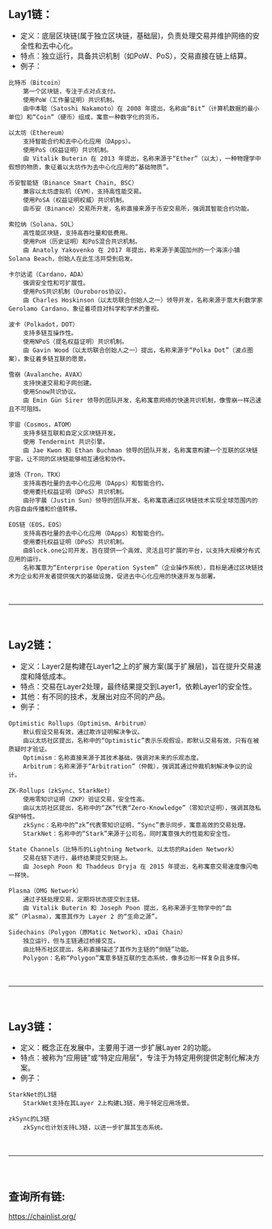 ## Lay1链：
- 定义：底层区块链(属于独立区块链，基础层)，负责处理交易并维护网络的安全性和去中心化。
- 特点：独立运行，具备共识机制（如PoW、PoS），交易直接在链上结算。
- 例子：
```
比特币（Bitcoin）
    第一个区块链，专注于点对点支付。
    使用PoW（工作量证明）共识机制。
    由中本聪（Satoshi Nakamoto）在 2008 年提出，名称由“Bit”（计算机数据的最小单位）和“Coin”（硬币）组成，寓意一种数字化的货币。

以太坊（Ethereum）
    支持智能合约和去中心化应用（DApps）。
    使用PoS（权益证明）共识机制。
    由 Vitalik Buterin 在 2013 年提出，名称来源于“Ether”（以太），一种物理学中假想的物质，象征着以太坊作为去中心化应用的“基础物质”。    

币安智能链（Binance Smart Chain, BSC）
    兼容以太坊虚拟机（EVM），支持高性能交易。
    使用PoSA（权益证明权威）共识机制。
    由币安（Binance）交易所开发，名称直接来源于币安交易所，强调其智能合约功能。

索拉纳（Solana，SOL）
    高性能区块链，支持高吞吐量和低费用。
    使用PoH（历史证明）和PoS混合共识机制。
    由 Anatoly Yakovenko 在 2017 年提出，称来源于美国加州的一个海滨小镇 Solana Beach，创始人在此生活并受到启发。

卡尔达诺（Cardano，ADA）
    强调安全性和可扩展性。
    使用PoS共识机制（Ouroboros协议）。    
    由 Charles Hoskinson（以太坊联合创始人之一）领导开发，名称来源于意大利数学家 Gerolamo Cardano，象征着项目对科学和学术的重视。

波卡（Polkadot，DOT）
    支持多链互操作性。
    使用NPoS（提名权益证明）共识机制。
    由 Gavin Wood（以太坊联合创始人之一）提出，名称来源于“Polka Dot”（波点图案），象征着多链互联的愿景。

雪崩（Avalanche，AVAX）
    支持快速交易和子网创建。
    使用Snow共识协议。
    由 Emin Gün Sirer 领导的团队开发，名称寓意网络的快速共识机制，像雪崩一样迅速且不可阻挡。

宇宙（Cosmos，ATOM）
    支持多链互联和自定义区块链开发。
    使用 Tendermint 共识引擎。
    由 Jae Kwon 和 Ethan Buchman 领导的团队开发，名称寓意构建一个互联的区块链宇宙，让不同的区块链能够相互通信和协作。

波场（Tron，TRX）
    支持高吞吐量的去中心化应用（DApps）和智能合约。
    使用委托权益证明（DPoS）共识机制。
    由孙宇晨（Justin Sun）领导的团队开发，名称寓意通过区块链技术实现全球范围内的内容自由传播和价值转移。 

EOS链（EOS，EOS）
    支持高吞吐量的去中心化应用（DApps）和智能合约。
    使用委托权益证明（DPoS）共识机制。
    由Block.one公司开发，旨在提供一个高效、灵活且可扩展的平台，以支持大规模分布式应用的运行。
    名称寓意为“Enterprise Operation System”（企业操作系统），目标是通过区块链技术为企业和开发者提供强大的基础设施，促进去中心化应用的快速开发与部署。       
```

　

---------------------------------------------------------------------------------

　



## Lay2链：
- 定义：Layer2是构建在Layer1之上的扩展方案(属于扩展层)，旨在提升交易速度和降低成本。
- 特点：交易在Layer2处理，最终结果提交到Layer1，依赖Layer1的安全性。
- 其他：有不同的技术，发展出对应不同的产品。
- 例子：
```
Optimistic Rollups（Optimism、Arbitrum）
    默认假设交易有效，通过欺诈证明解决争议。
    由以太坊社区提出，名称中的“Optimistic”表示乐观假设，即默认交易有效，只有在被质疑时才验证。
    Optimism：名称直接来源于其技术基础，强调对未来的乐观态度。
    Arbitrum：名称来源于“Arbitration”（仲裁），强调其通过仲裁机制解决争议的设计。

ZK-Rollups（zkSync、StarkNet）    
    使用零知识证明（ZKP）验证交易，安全性高。
    由以太坊社区提出，名称中的“ZK”代表“Zero-Knowledge”（零知识证明），强调其隐私保护特性。
    zkSync：名称中的“zk”代表零知识证明，“Sync”表示同步，寓意高效的交易处理。
    StarkNet：名称中的“Stark”来源于公司名，同时寓意强大的性能和安全性。

State Channels（比特币的Lightning Network、以太坊的Raiden Network）
    交易在链下进行，最终结果提交到链上。
    由 Joseph Poon 和 Thaddeus Dryja 在 2015 年提出，名称寓意交易速度像闪电一样快。

Plasma（OMG Network）
    通过子链处理交易，定期将状态提交到主链。
    由 Vitalik Buterin 和 Joseph Poon 提出，名称来源于生物学中的“血浆”（Plasma），寓意其作为 Layer 2 的“生命之源”。

Sidechains（Polygon（原Matic Network）、xDai Chain）
    独立运行，但与主链通过桥接交互。
    由比特币社区提出，名称直接描述了其作为主链的“侧链”功能。
    Polygon：名称“Polygon”寓意多链互联的生态系统，像多边形一样复杂且多样。
```

　

---------------------------------------------------------------------------------

　



## Lay3链：
- 定义：概念正在发展中，主要用于进一步扩展Layer 2的功能。
- 特点：被称为“应用链”或“特定应用层”，专注于为特定用例提供定制化解决方案。
- 例子：
```
StarkNet的L3链
    StarkNet支持在其Layer 2上构建L3链，用于特定应用场景。

zkSync的L3链
    zkSync也计划支持L3链，以进一步扩展其生态系统。
```

　

---------------------------------------------------------------------------------

　



## 查询所有链:
https://chainlist.org/